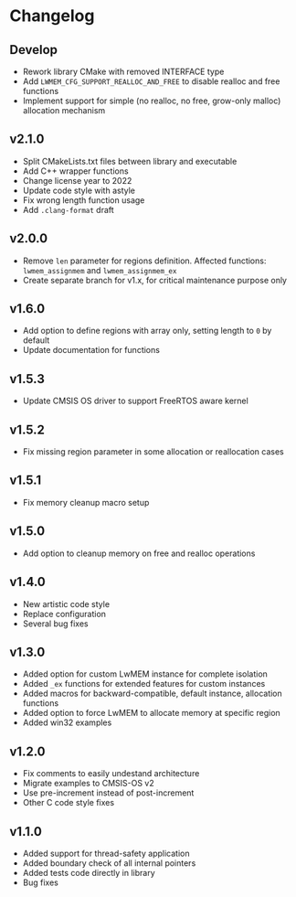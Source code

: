 # Changelog

## Develop

- Rework library CMake with removed INTERFACE type
- Add `LWMEM_CFG_SUPPORT_REALLOC_AND_FREE` to disable realloc and free functions
- Implement support for simple (no realloc, no free, grow-only malloc) allocation mechanism

## v2.1.0

- Split CMakeLists.txt files between library and executable
- Add C++ wrapper functions
- Change license year to 2022
- Update code style with astyle
- Fix wrong length function usage
- Add `.clang-format` draft

## v2.0.0

- Remove `len` parameter for regions definition. Affected functions: `lwmem_assignmem` and `lwmem_assignmem_ex`
- Create separate branch for v1.x, for critical maintenance purpose only

## v1.6.0

- Add option to define regions with array only, setting length to `0` by default
- Update documentation for functions

## v1.5.3

- Update CMSIS OS driver to support FreeRTOS aware kernel

## v1.5.2

- Fix missing region parameter in some allocation or reallocation cases

## v1.5.1

- Fix memory cleanup macro setup

## v1.5.0

- Add option to cleanup memory on free and realloc operations

## v1.4.0

- New artistic code style
- Replace configuration
- Several bug fixes

## v1.3.0

- Added option for custom LwMEM instance for complete isolation
- Added `_ex` functions for extended features for custom instances
- Added macros for backward-compatible, default instance, allocation functions
- Added option to force LwMEM to allocate memory at specific region
- Added win32 examples

## v1.2.0

- Fix comments to easily undestand architecture
- Migrate examples to CMSIS-OS v2
- Use pre-increment instead of post-increment
- Other C code style fixes

## v1.1.0

- Added support for thread-safety application
- Added boundary check of all internal pointers
- Added tests code directly in library
- Bug fixes
